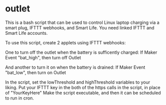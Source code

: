 # outlet

This is a bash script that can be used to control Linux laptop charging via a smart plug, IFTTT webhooks, and Smart Life. You need linked IFTTT and Smart Life accounts.

To use this script, create 2 applets using IFTTT webhooks:

One to turn off the outlet when the battery is sufficently charged:
If Maker Event "bat_high", then turn off Outlet

And another to turn it on when the battery is drained:
If Maker Event "bat_low", then turn on Outlet

In the script, set the lowThreshold and highThreshold variables to your liking.
Put your IFTTT key in the both of the https calls in the script, in place of "YourKeyHere"
Make the script executable, and then it can be scheduled to run in cron.
